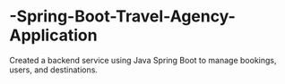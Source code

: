 # -Spring-Boot-Travel-Agency-Application
Created a backend service using Java Spring Boot to manage bookings, users, and  destinations.
